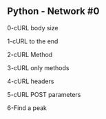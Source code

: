 ## Python - Network #0  
  
0-cURL body size  
  
1-cURL to the end  
  
2-cURL Method  
  
3-cURL only methods  
  
4-cURL headers  
  
5-cURL POST parameters  
  
6-Find a peak  

